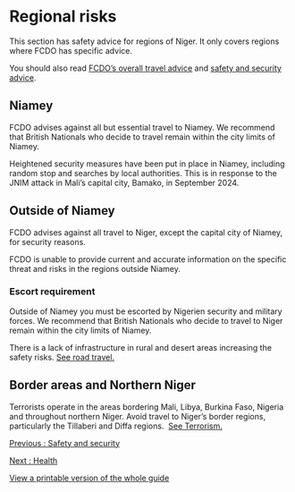 # Regional risks

This section has safety advice for regions of Niger. It only covers regions where FCDO has specific advice.

You should also read [FCDO’s overall travel advice](/foreign-travel-advice/niger) and [safety and security advice](/foreign-travel-advice/niger/safety-and-security).

## Niamey

FCDO advises against all but essential travel to Niamey. We recommend that British Nationals who decide to travel remain within the city limits of Niamey.

Heightened security measures have been put in place in Niamey, including random stop and searches by local authorities. This is in response to the JNIM attack in Mali’s capital city, Bamako, in September 2024.

## Outside of Niamey

FCDO advises against all travel to Niger, except the capital city of Niamey, for security reasons.

FCDO is unable to provide current and accurate information on the specific threat and risks in the regions outside Niamey.

### Escort requirement

Outside of Niamey you must be escorted by Nigerien security and military forces. We recommend that British Nationals who decide to travel to Niger remain within the city limits of Niamey.

There is a lack of infrastructure in rural and desert areas increasing the safety risks. [See road travel.](https://www.gov.uk/foreign-travel-advice/niger/safety-and-security)

## Border areas and Northern Niger

Terrorists operate in the areas bordering Mali, Libya, Burkina Faso, Nigeria and throughout northern Niger. Avoid travel to Niger’s border regions, particularly the Tillaberi and Diffa regions.  [See Terrorism.](https://www.gov.uk/foreign-travel-advice/niger/safety-and-security)

[Previous
:
Safety and security](/foreign-travel-advice/niger/safety-and-security)

[Next
:
Health](/foreign-travel-advice/niger/health)

[View a printable version of the whole guide](/foreign-travel-advice/niger/print)